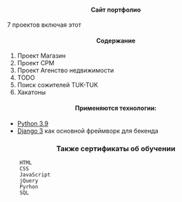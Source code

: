 
[comment]: <> ([Индивидуальные OnLine уроки по web технологиям WEBYK]&#40;https://www.webyk.in.net/&#41;)

<h4 align="center">Сайт портфолио</h4>

<p>7 проектов включая этот</p>

<h4 align="center">Содержание</h4>
<ol>
    <li>Проект Магазин</li>
    <li>Проект СРМ</li>
    <li>Проект Агенство недвижимости</li>
    <li>TODO</li>
    <li>Поиск сожителей TUK-TUK</li>
    <li>Хакатоны</li>

 </ol>

<h4 align="center">Применяются технологии:</h4>

* [Python 3.9](https://www.python.org/downloads/release/python-369/)
* [Django 3](https://www.djangoproject.com/) как основной фреймворк для бекенда


<h3 align="center">Также сертификаты об обучении</h4>



        HTML
        CSS
        JavaScript
        jQuery
        Pyrhon 
        SQL

